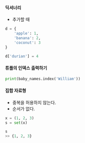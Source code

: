 #### 딕셔너리

- 추가할 때
```python
d = {
    'apple': 1,
    'banana': 2,
    'coconut': 3
}

d['durian'] = 4

```


#### 튜플의 인덱스 출력하기
```python
print(baby_names.index('William'))
```


#### 집합 자료형
 - 중복을 허용하지 않는다.
 - 순서가 없다.
 
```python
x = (1, 2, 3)
s = set(x)

s
>> {1, 2, 3}
```
